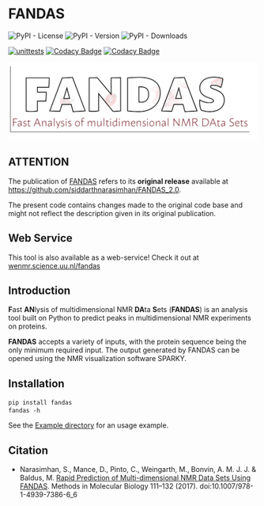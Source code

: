 # FANDAS

![PyPI - License](https://img.shields.io/pypi/l/fandas)
![PyPI - Version](https://img.shields.io/pypi/v/fandas)
![PyPI - Downloads](https://img.shields.io/pypi/dm/fandas)


[![unittests](https://github.com/haddocking/fandas/actions/workflows/unittests.yml/badge.svg)](https://github.com/haddocking/fandas/actions/workflows/unittests.yml)
[![Codacy Badge](https://app.codacy.com/project/badge/Coverage/20d8aa34d5fa4922be588b5800d2e097)](https://app.codacy.com/gh/haddocking/fandas/dashboard?utm_source=gh&utm_medium=referral&utm_content=&utm_campaign=Badge_coverage)
[![Codacy Badge](https://app.codacy.com/project/badge/Grade/20d8aa34d5fa4922be588b5800d2e097)](https://www.codacy.com/gh/haddocking/fandas/dashboard?utm_source=github.com&utm_medium=referral&utm_content=haddocking/fandas&utm_campaign=Badge_Grade)

![fandas-logo](https://raw.githubusercontent.com/haddocking/fandas/refs/heads/main/imgs/logo.png)

## ATTENTION

The publication of [FANDAS](https://doi.org/10.1007/978-1-4939-7386-6_6) refers to
its **original release** available at <https://github.com/siddarthnarasimhan/FANDAS_2.0>.

The present code contains changes made to the original code base and might
not reflect the description given in its original publication.

## Web Service

This tool is also available as a web-service! Check it out at [wenmr.science.uu.nl/fandas](https://wenmr.science.uu.nl/fandas)

## Introduction

**F**ast **AN**lysis of multidimensional NMR **DA**ta **S**ets (**FANDAS**)
is an analysis tool built on Python to predict peaks in multidimensional
NMR experiments on proteins.

**FANDAS** accepts a variety of inputs, with the protein sequence being the only
minimum required input. The output generated by FANDAS can be opened using the
NMR visualization software SPARKY.

## Installation

```text
pip install fandas
fandas -h
```

See the [Example directory](https://github.com/haddocking/fandas/tree/main/example)
for an usage example.

## Citation

- Narasimhan, S., Mance, D., Pinto, C., Weingarth, M., Bonvin, A. M. J. J.
  & Baldus, M. [Rapid Prediction of Multi-dimensional NMR Data Sets Using FANDAS](https://doi.org/10.1007/978-1-4939-7386-6_6).
  Methods in Molecular Biology 111–132 (2017). doi:10.1007/978-1-4939-7386-6_6
